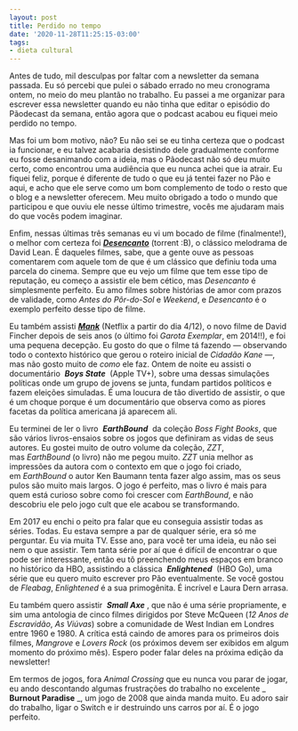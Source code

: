 ```yaml
---
layout: post
title: Perdido no tempo
date: '2020-11-28T11:25:15-03:00'
tags:
- dieta cultural
---
```

Antes de tudo, mil desculpas por faltar com a newsletter da semana passada. Eu só percebi que pulei o sábado errado no meu cronograma ontem, no meio do meu plantão no trabalho. Eu passei a me organizar para escrever essa newsletter quando eu não tinha que editar o episódio do Pãodecast da semana, então agora que o podcast acabou eu fiquei meio perdido no tempo.

Mas foi um bom motivo, não? Eu não sei se eu tinha certeza que o podcast ia funcionar, e eu talvez acabaria desistindo dele gradualmente conforme eu fosse desanimando com a ideia, mas o Pãodecast não só deu muito certo, como encontrou uma audiência que eu nunca achei que ia atrair. Eu fiquei feliz, porque é diferente de tudo o que eu já tentei fazer no Pão e aqui, e acho que ele serve como um bom complemento de todo o resto que o blog e a newsletter oferecem. Meu muito obrigado a todo o mundo que participou e que ouviu ele nesse último trimestre, vocês me ajudaram mais do que vocês podem imaginar.

Enfim, nessas últimas três semanas eu vi um bocado de filme (finalmente!), o melhor com certeza foi&nbsp;**_[Desencanto](https://href.li/?https://boxd.it/1sxhDF)_**&nbsp;(torrent :B), o clássico melodrama de David Lean. É daqueles filmes, sabe, que a gente ouve as pessoas comentarem com aquele tom de que é um clássico que definiu toda uma parcela do cinema. Sempre que eu vejo um filme que tem esse tipo de reputação, eu começo a assistir ele bem cético, mas&nbsp;_Desencanto_&nbsp;é simplesmente perfeito. Eu amo filmes sobre histórias de amor com prazos de validade, como&nbsp;_Antes do Pôr-do-Sol_&nbsp;e&nbsp;_Weekend_, e&nbsp;_Desencanto_&nbsp;é o exemplo perfeito desse tipo de filme.

Eu também assisti&nbsp;**_[Mank](https://href.li/?https://boxd.it/1tcpdn)_**&nbsp;(Netflix a partir do dia 4/12), o novo filme de David Fincher depois de seis anos (o último foi&nbsp;_Garota Exemplar_, em 2014!!), e foi uma pequena decepção. Eu gosto do que o filme tá fazendo — observando todo o contexto histórico que gerou o roteiro inicial de&nbsp;_Cidadão Kane_&nbsp;—, mas não gosto muito de&nbsp;_como_&nbsp;ele faz. Ontem de noite eu assisti o documentário&nbsp; **_Boys State_** &nbsp;(Apple TV+), sobre uma dessas simulações políticas onde um grupo de jovens se junta, fundam partidos políticos e fazem eleições simuladas. É uma loucura de tão divertido de assistir, o que é um choque porque é um documentário que observa como as piores facetas da política americana já aparecem ali.

Eu terminei de ler o livro&nbsp; **_EarthBound_** &nbsp;da coleção&nbsp;_Boss Fight Books_, que são vários livros-ensaios sobre os jogos que definiram as vidas de seus autores. Eu gostei muito de outro volume da coleção,&nbsp;_ZZT_, mas&nbsp;_EarthBound_&nbsp;(o livro) não me pegou muito.&nbsp;_ZZT_&nbsp;unia melhor as impressões da autora com o contexto em que o jogo foi criado, em&nbsp;_EarthBound_&nbsp;o autor Ken Baumann tenta fazer algo assim, mas os seus pulos são muito mais largos. O jogo é perfeito, mas o livro é mais para quem está curioso sobre como foi crescer com&nbsp;_EarthBound_, e não descobriu ele pelo jogo cult que ele acabou se transformando.

Em 2017 eu enchi o peito pra falar que eu conseguia assistir todas as séries. Todas. Eu estava sempre a par de qualquer série, era só me perguntar. Eu via muita TV. Esse ano, para você ter uma ideia, eu não sei nem o que assistir. Tem tanta série por aí que é difícil de encontrar o que pode ser interessante, então eu tô preenchendo meus espaços em branco no histórico da HBO, assistindo a clássica&nbsp; **_Enlightened_** &nbsp;(HBO Go), uma série que eu quero muito escrever pro Pão eventualmente. Se você gostou de&nbsp;_Fleabag_,&nbsp;_Enlightened_&nbsp;é a sua primogênita. É incrível e Laura Dern arrasa.

Eu também quero assistir&nbsp; **_Small Axe_** , que não é uma série propriamente, e sim uma antologia de cinco filmes dirigidos por Steve McQueen (_12 Anos de Escravidão_,&nbsp;_As Viúvas_) sobre a comunidade de West Indian em Londres entre 1960 e 1980. A crítica está caindo de amores para os primeiros dois filmes,&nbsp;_Mangrove_&nbsp;e&nbsp;_Lovers Rock_&nbsp;(os próximos devem ser exibidos em algum momento do próximo mês). Espero poder falar deles na próxima edição da newsletter!

Em termos de jogos, fora&nbsp;_Animal Crossing_&nbsp;que eu nunca vou parar de jogar, eu ando descontando algumas frustrações do trabalho no excelente&nbsp;_ **Burnout Paradise** _, um jogo de 2008 que ainda manda muito. Eu adoro sair do trabalho, ligar o Switch e ir destruindo uns carros por aí. É o jogo perfeito.


